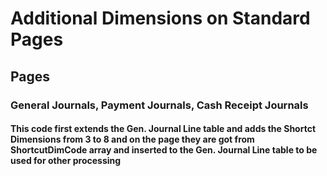 # Additional Dimensions on Standard Pages
## Pages 
### General Journals, Payment Journals, Cash Receipt Journals
#### This code first extends the Gen. Journal Line table and adds the Shortct Dimensions from 3 to 8 and on the page they are got from ShortcutDimCode array and inserted to the Gen. Journal Line table to be used for other processing